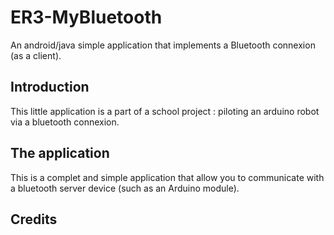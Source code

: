 # ER3-MyBluetooth
An android/java simple application that implements a Bluetooth connexion (as a client).

## Introduction
This little application is a part of a school project : piloting an arduino robot via a bluetooth connexion.

## The application
This is a complet and simple application that allow you to communicate with a bluetooth server device (such as an Arduino module). 

## Credits

